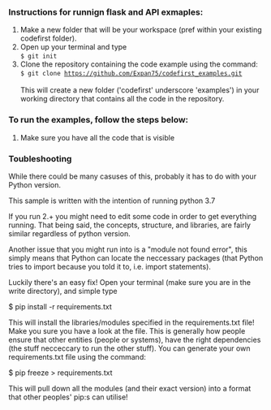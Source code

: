 ### Instructions for runnign flask and API exmaples:

1. Make a new folder that will be your workspace (pref within your existing codefirst folder).
2. Open up your terminal and type <br><code>$ git init</code>
3. Clone the repository containing the code example using the command:
<code>$ git clone https://github.com/Expan75/codefirst_examples.git</code> 
<br><br>This will create a new folder ('codefirst' underscore 'examples') in your working directory that contains all the code in the repository.

### To run the examples, follow the steps below:

1. Make sure you have all the code that is visible


### Toubleshooting


While there could be many casuses of this, probably it has to do with your Python version.

This sample is written with the intention of running python 3.7

If you run 2.+ you might need to edit some code in order to get everything running. That being said, 
the concepts, structure, and libraries, are fairly similar regardless of python version.

Another issue that you might run into is a "module not found error", this simply means that Python can
locate the neccessary packages (that Python tries to import because you told it to, i.e. import statements). 

Luckily there's an easy fix! Open your terminal (make sure you are in the write directory), and simple type

$ pip install -r requirements.txt

This will install the libraries/modules specified in the requirements.txt file! Make you sure you have a look at the file. This is generally how people ensure that other entities (people or systems), have the right dependencies (the stuff necceccary to run the other stuff). You can generate your own requirements.txt file using the command:

$ pip freeze > requirements.txt

This will pull down all the modules (and their exact version) into a format that other peoples' pip:s can utilise!
